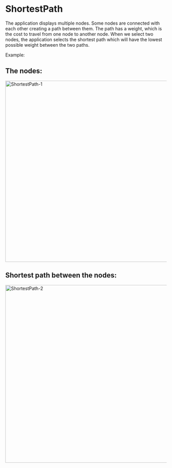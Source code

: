 ﻿# ShortestPath

The application displays multiple nodes. Some nodes are connected with each other creating a path between them. The path has a weight, which is the cost to travel from one node to another node. When we select two nodes, the application selects the shortest path which will have the lowest possible weight between the two paths.

Example:
## The nodes:
<img width="565" alt="ShortestPath-1" src="https://user-images.githubusercontent.com/91778163/230603736-f57e1c4b-6600-4a9c-8278-75ed46ee32c7.png">

## Shortest path between the nodes:
<img width="554" alt="ShortestPath-2" src="https://user-images.githubusercontent.com/91778163/230603783-8569f076-04f8-4906-92df-7d8f3b7b52b9.png">
